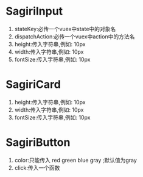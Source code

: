 # SagiriInput
1. stateKey:必传一个vuex中state中的对象名
2. dispatchAction:必传一个vuex中action中的方法名
3. height:传入字符串,例如: 10px
4. width:传入字符串,例如: 10px
5. fontSize:传入字符串,例如: 10px
# SagiriCard
1. height:传入字符串,例如: 10px
2. width:传入字符串,例如: 10px
3. fontSize:传入字符串,例如: 10px
# SagiriButton
1. color:只能传入 red green blue gray ;默认值为gray
2. click:传入一个函数